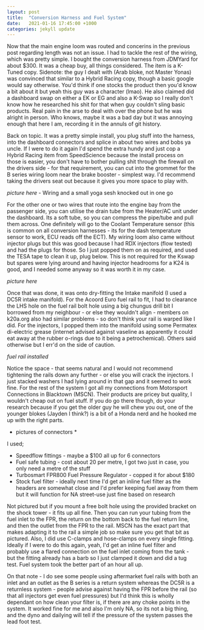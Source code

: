 ```yaml
---
layout: post
title:  "Conversion Harness and Fuel System"
date:   2021-01-16 17:45:00 +1000
categories: jekyll update
---
```


Now that the main engine loom was routed and concerins in the previous post regarding length was not an issue. I had to tackle the rest of the wiring, which was pretty simple. I bought the conversion harness from JDMYard for about $300. It was a cheap buy, all things considered. The item is a K-Tuned copy. Sidenote: the guy I dealt with (Arab bloke, not Master Yonas) was convinced that similar to a Hybrid Racing copy, though a basic google would say otherwise. You'd think if one stocks the product then you'd know a bit about it but yeah this guy was a character (lmao). He also claimed did a dashboard swap on either a EK or EG and also a K-Swap so I really don't know how he researched his shit for that when guy couldn't sling basic products. Real pain in the arse to deal with over the phone but he was alright in person. Who knows, maybe it was a bad day but it was annoying enough that here I am, recording it in the annuls of git history.

Back on topic. It was a pretty simple install, you plug stuff into the harness, into the dashboard connectors and splice in about two wires and bobs ya uncle. If I were to do it again I'd spend the extra hundy and just cop a Hybrid Racing item from SpeedScience because the install process on those is easier, you don't have to bother pulling shit through the firewall on the drivers side - for that requirement, you can cut into the grommet for the B series wiring loom near the brake booster - simplest way. I'd recommend taking the drivers seat out because it gives you more space to play with.

*picture here* - Wiring and a small yoga sesh knocked out in one go

For the other one or two wires that route into the engine bay from the passenger side, you can utilise the drain tube from the Heater/AC unit under the dashboard. Its a soft tube, so you can compress the pipe/tube and pull them across. One definitely will go to the Coolant Temperature sensor (this is common on all conversion harnesses - its for the dash temperature sensor to work, ECU reads off the ECT). My wiring loom also came without injector plugs but this was good because I had RDX injectors (flow tested) and had the plugs for those. So I just popped them on as required, and used the TESA tape to clean it up, plug below. This is not required for the Kswap but spares were lying around and having injector headrooms for a K24 is good, and I needed some anyway so it was worth it in my case.

*picture here*

Once that was done, it was onto dry-fitting the Intake manifold (I used a DC5R intake manifold). For the Acoord Euro fuel rail to fit, I had to clearance the LHS hole on the fuel rail bolt hole using a big chungus drill bit I borrowed from my neighbour - or else they wouldn't align - members on k20a.org also had similar problems - so don't think your rail is warped like I did. For the injectors, I popped them into the manifold using some Permatex di-electric grease (internet advised against vaseline as apparently it could eat away at the rubber o-rings due to it being a petrochemical). Others said otherwise but I err'd on the side of caution. 

*fuel rail installed*

Notice the space - that seems natural and I would not recommend tightening the rails down any further - or else you will crack the injectors. I just stacked washers I had lying around in that gap and it seemed to work fine. For the rest of the system I got all my connections from Motorsport Connections in Blacktown (MSCN). Their products are pricey but quality, I wouldn't cheap out on fuel stuff. If you do go there though, do your research because if you get the older guy he will chew you out, one of the younger blokes (Jayden I think?) is a bit of a Honda nerd and he hooked me up with the right parts.

* pictures of connectors *

I used;
* Speedflow fittings - maybe a $100 all up for 6 connectors
* Fuel safe tubing - cost about 20 per metre, I got two just in case, you only need a metre of the stuff
* Turbosmart FPR800 Fuel Pressure Regulator - copped it for about $180  
* Stock fuel filter - ideally next time I'd get an inline fuel filter as the headers are somewhat close and I'd prefer keeping fuel away from them but it will function for NA street-use just fine based on research


Not pictured but if you mount a free bolt hole using the provided bracket on the shock tower - it fits up all fine. Then you can run your tubing from the fuel inlet to the FPR, the return on the bottom back to the fuel return line, and then the outlet from the FPR to the rail. MSCN has the exact part that makes adapting it to the rail a simple job so make sure you get that bit as pictured. Also, I did use C-clamps and hose-clamps on every single fitting. Ideally if I were to do this again, yeah, I'd get an inline fuel filter and probably use a flared connection on the fuel inlet coming from the tank - but the fitting already has a barb so I just clamped it down and did a tug test. Fuel system took the better part of an hour all up.

On that note - I do see some people using aftermarket fuel rails with both an inlet and an outlet as the B series is a return system whereas the DC5R is a returnless system - people advise against having the FPR before the rail (so that all injectors get even fuel pressures) but I'd think this is wholly dependant on how clean your filter is, if there are any choke points in the system. It worked fine for me and also I'm only NA, so its not a big thing, and the dyno and dailying will tell if the pressure of the system passes the lead foot test.

